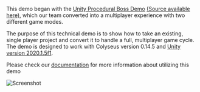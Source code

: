 
This demo began with the [Unity Procedural Boss Demo](https://www.youtube.com/watch?v=LVSmp0zW8pY) [(Source available here)](https://on.unity.com/37K5j1b), which our team converted into a multiplayer experience with two different game modes.

The purpose of this technical demo is to show how to take an existing, single player project and convert it to handle a full, multiplayer game cycle. The demo is designed to work with Colyseus version 0.14.5 and [Unity version 2020.1.5f1](https://unity3d.com/unity/qa/lts-releases).

Please check our [documentation](https://docs.colyseus.io/demo/starboss/) for more information about utilizing this demo

![Screenshot](screenshot.PNG)

